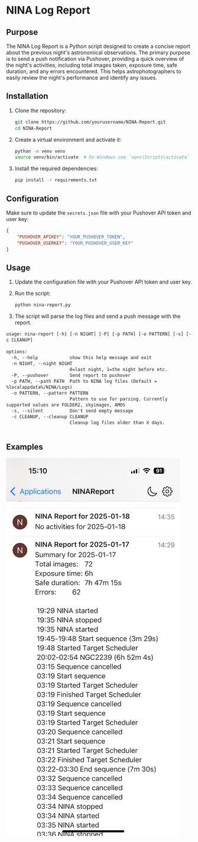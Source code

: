 # NINA Log Report

## Purpose
The NINA Log Report is a Python script designed to create a concise report about the previous night's astronomical observations. The primary purpose is to send a push notification via Pushover, providing a quick overview of the night's activities, including total images taken, exposure time, safe duration, and any errors encountered. This helps astrophotographers to easily review the night's performance and identify any issues.


## Installation

1. Clone the repository:
    ```sh
    git clone https://github.com/yourusername/NINA-Report.git
    cd NINA-Report
    ```

2. Create a virtual environment and activate it:
    ```sh
    python -m venv venv
    source venv/bin/activate  # On Windows use `venv\Scripts\activate`
    ```

3. Install the required dependencies:
    ```sh
    pip install -r requirements.txt
    ```

## Configuration

Make sure to update the `secrets.json` file with your Pushover API token and user key:
```json
{
    "PUSHOVER_APIKEY": "YOUR_PUSHOVER_TOKEN",
    "PUSHOVER_USERKEY": "YOUR_PUSHOVER_USER_KEY"
}
```

## Usage

1. Update the configuration file with your Pushover API token and user key.

2. Run the script:
    ```sh
    python nina-report.py
    ```

3. The script will parse the log files and send a push message with the report.

```
usage: nina-report [-h] [-n NIGHT] [-P] [-p PATH] [-o PATTERN] [-s] [-c CLEANUP]

options:
  -h, --help            show this help message and exit
  -n NIGHT, --night NIGHT
                        0=last night, 1=the night before etc.
  -P, --pushover        Send report to pushover
  -p PATH, --path PATH  Path to NINA log files (Default = %localappdata%/NINA/Logs)
  -o PATTERN, --pattern PATTERN
                        Pattern to use for parsing. Currently supported values are FOLDER2, skyimages, AMOS
  -s, --silent          Don't send empty message
  -c CLEANUP, --cleanup CLEANUP
                        Cleanup log files older than X days.
                        
```
## Examples




![alt text](image.png)


